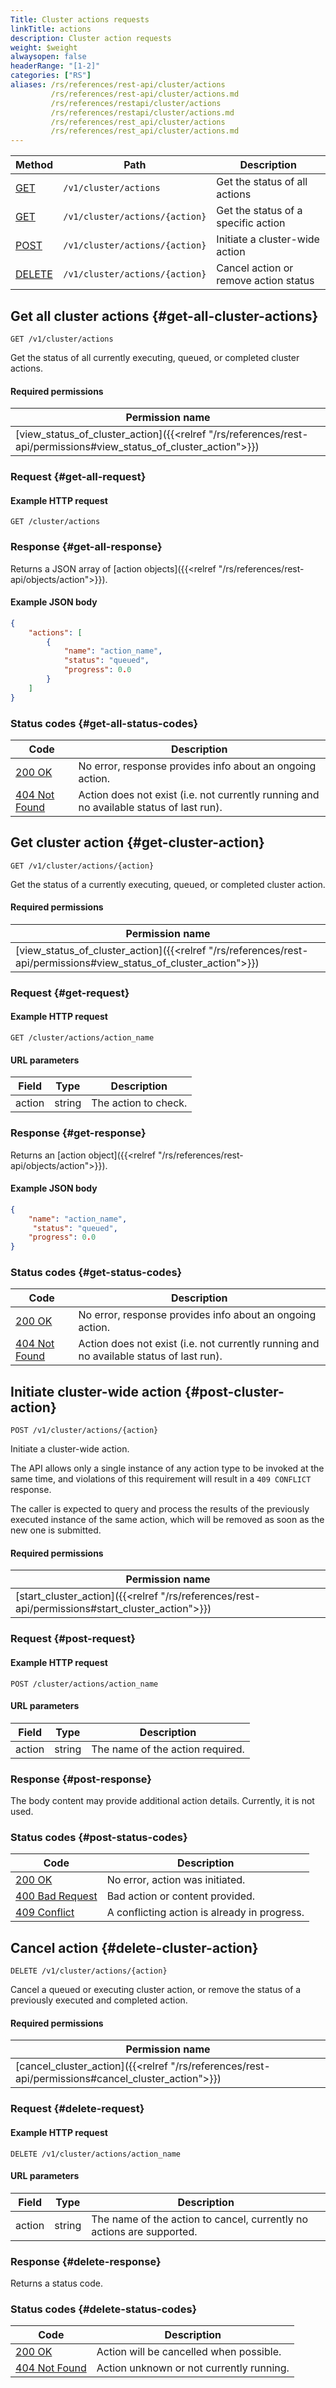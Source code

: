 ```yaml
---
Title: Cluster actions requests
linkTitle: actions
description: Cluster action requests
weight: $weight
alwaysopen: false
headerRange: "[1-2]"
categories: ["RS"]
aliases: /rs/references/rest-api/cluster/actions
         /rs/references/rest-api/cluster/actions.md
         /rs/references/restapi/cluster/actions
         /rs/references/restapi/cluster/actions.md
         /rs/references/rest_api/cluster/actions
         /rs/references/rest_api/cluster/actions.md
---
```


| Method | Path | Description |
|--------|------|-------------|
| [GET](#get-all-cluster-actions) | `/v1/cluster/actions` | Get the status of all actions  |
| [GET](#get-cluster-action) | `/v1/cluster/actions/{action}` | Get the status of a specific action |
| [POST](#post-cluster-action) | `/v1/cluster/actions/{action}` | Initiate a cluster-wide action |
| [DELETE](#delete-cluster-action) | `/v1/cluster/actions/{action}` | Cancel action or remove action status |

## Get all cluster actions {#get-all-cluster-actions}

	GET /v1/cluster/actions

Get the status of all currently executing, queued, or completed cluster actions.

#### Required permissions

| Permission name |
|-----------------|
| [view_status_of_cluster_action]({{<relref "/rs/references/rest-api/permissions#view_status_of_cluster_action">}}) |

### Request {#get-all-request} 

#### Example HTTP request

    GET /cluster/actions

### Response {#get-all-response} 

Returns a JSON array of [action objects]({{<relref "/rs/references/rest-api/objects/action">}}). 

#### Example JSON body

```json
{
    "actions": [
        {
            "name": "action_name",
            "status": "queued",
            "progress": 0.0
        }
    ]
}
```

### Status codes {#get-all-status-codes} 

| Code | Description |
|------|-------------|
| [200 OK](http://www.w3.org/Protocols/rfc2616/rfc2616-sec10.html#sec10.2.1) | No error, response provides info about an ongoing action. |
| [404 Not Found](http://www.w3.org/Protocols/rfc2616/rfc2616-sec10.html#sec10.4.5) | Action does not exist (i.e. not currently running and no available status of last run). |

## Get cluster action {#get-cluster-action}

	GET /v1/cluster/actions/{action}

Get the status of a currently executing, queued, or completed cluster action.

#### Required permissions

| Permission name |
|-----------------|
| [view_status_of_cluster_action]({{<relref "/rs/references/rest-api/permissions#view_status_of_cluster_action">}}) |

### Request {#get-request} 

#### Example HTTP request

    GET /cluster/actions/action_name

#### URL parameters

| Field | Type | Description |
|-------|------|-------------|
| action | string | The action to check. |

### Response {#get-response} 

Returns an [action object]({{<relref "/rs/references/rest-api/objects/action">}}). 

#### Example JSON body

```json
{
    "name": "action_name",
     "status": "queued",
    "progress": 0.0
}
```

### Status codes {#get-status-codes} 

| Code | Description |
|------|-------------|
| [200 OK](http://www.w3.org/Protocols/rfc2616/rfc2616-sec10.html#sec10.2.1) | No error, response provides info about an ongoing action. |
| [404 Not Found](http://www.w3.org/Protocols/rfc2616/rfc2616-sec10.html#sec10.4.5) | Action does not exist (i.e. not currently running and no available status of last run). |

## Initiate cluster-wide action {#post-cluster-action}

	POST /v1/cluster/actions/{action}

Initiate a cluster-wide action.

The API allows only a single instance of any action type to be
invoked at the same time, and violations of this requirement will
result in a `409 CONFLICT` response.

The caller is expected to query and process the results of the
previously executed instance of the same action, which will be
removed as soon as the new one is submitted.

#### Required permissions

| Permission name |
|-----------------|
| [start_cluster_action]({{<relref "/rs/references/rest-api/permissions#start_cluster_action">}}) |

### Request {#post-request} 

#### Example HTTP request

    POST /cluster/actions/action_name

#### URL parameters

| Field | Type | Description |
|-------|------|-------------|
| action | string | The name of the action required. |

### Response {#post-response} 

The body content may provide additional action details. Currently, it is not used. 

### Status codes {#post-status-codes} 

| Code | Description |
|------|-------------|
| [200 OK](http://www.w3.org/Protocols/rfc2616/rfc2616-sec10.html#sec10.2.1) | No error, action was initiated. |
| [400 Bad Request](http://www.w3.org/Protocols/rfc2616/rfc2616-sec10.html#sec10.4.1) | Bad action or content provided. |
| [409 Conflict](http://www.w3.org/Protocols/rfc2616/rfc2616-sec10.html#sec10.4.10) | A conflicting action is already in progress. |

## Cancel action {#delete-cluster-action}

	DELETE /v1/cluster/actions/{action}

Cancel a queued or executing cluster action, or remove the status of
a previously executed and completed action.

#### Required permissions

| Permission name |
|-----------------|
| [cancel_cluster_action]({{<relref "/rs/references/rest-api/permissions#cancel_cluster_action">}}) |

### Request {#delete-request} 

#### Example HTTP request

    DELETE /v1/cluster/actions/action_name

#### URL parameters

| Field | Type | Description |
|-------|------|-------------|
| action | string | The name of the action to cancel, currently no actions are supported. |

### Response {#delete-response} 

Returns a status code.

### Status codes {#delete-status-codes} 

| Code | Description |
|------|-------------|
| [200 OK](http://www.w3.org/Protocols/rfc2616/rfc2616-sec10.html#sec10.2.1) | Action will be cancelled when possible. |
| [404 Not Found](http://www.w3.org/Protocols/rfc2616/rfc2616-sec10.html#sec10.4.5) | Action unknown or not currently running. |
